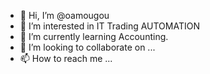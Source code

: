 - 👋 Hi, I’m @oamougou
- 👀 I’m interested in IT Trading AUTOMATION
- 🌱 I’m currently learning Accounting.
- 💞️ I’m looking to collaborate on ...
- 📫 How to reach me ...

<!---
oamougou/oamougou is a ✨ special ✨ repository because its `README.md` (this file) appears on your GitHub profile.
You can click the Preview link to take a look at your changes.
--->
